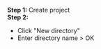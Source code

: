 **Step 1:** Create project <br>
**Step 2:** <br>
- Click "New directory" <br>
- Enter directory name > OK
